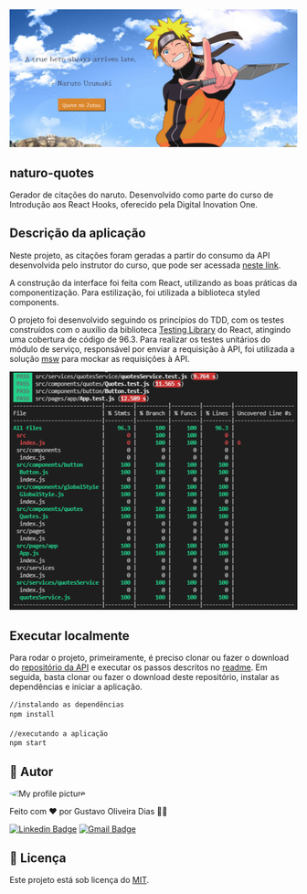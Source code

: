 <img src="./naruto-capa.png" alt="capa" />
<br />

## naturo-quotes
Gerador de citações do naruto. Desenvolvido como parte do curso de Introdução aos React Hooks, oferecido pela Digital Inovation One.

## Descrição da aplicação

Neste projeto, as citações foram geradas a partir do consumo da API desenvolvida pelo instrutor do curso, que pode ser acessada [neste link](https://github.com/celso-henrique/naruto-quotes-server).

A construção da interface foi feita com React, utilizando as boas práticas da componentização. Para estilização, foi utilizada a biblioteca styled components.

O projeto foi desenvolvido seguindo os princípios do TDD, com os testes construídos com o auxílio da biblioteca [Testing Library](https://testing-library.com/docs/react-testing-library/intro/) do React, atingindo uma cobertura de código de 96.3. Para realizar os testes unitários do módulo de serviço, responsável por enviar a requisição à API, foi utilizada a solução [msw](https://mswjs.io) para mockar as requisições à API.

<img src="code-coverage.png" alt="Tabela com informações sobre a cobertura dos casos de teste" />

## Executar localmente

Para rodar o projeto, primeiramente, é preciso clonar ou fazer o download do [repositório da API](https://github.com/celso-henrique/naruto-quotes-server) e executar os passos descritos no [readme](https://github.com/celso-henrique/naruto-quotes-server#readme). Em seguida, basta clonar ou fazer o download deste repositório, instalar as dependências e iniciar a aplicação.
```sh
//instalando as dependências
npm install 

//executando a aplicação
npm start
```

## 🧔 Autor
 <img style="border-radius: 100%;" src="https://avatars.githubusercontent.com/u/13698021?v=4" width="100px;" alt="My profile picture"/>

Feito com ❤️ por Gustavo Oliveira Dias 👋🏽

[![Linkedin Badge](https://img.shields.io/badge/-Gustavo-blue?style=flat-square&logo=Linkedin&logoColor=white&link=https://www.linkedin.com/in/gustavo-dias-22117012b/)](https://www.linkedin.com/in/tgmarinho/) 
[![Gmail Badge](https://img.shields.io/badge/-gustavodias.god@gmail.com-c14438?style=flat-square&logo=Gmail&logoColor=white&link=mailto:gustavodias.god@gmail.com)](mailto:gustavodias.god@gmail.com)


## 🔑 Licença 

Este projeto está sob licença do [MIT](https://opensource.org/licenses/mit-license.php).
